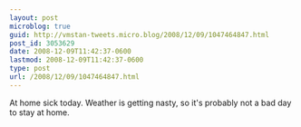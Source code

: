```yaml
---
layout: post
microblog: true
guid: http://vmstan-tweets.micro.blog/2008/12/09/1047464847.html
post_id: 3053629
date: 2008-12-09T11:42:37-0600
lastmod: 2008-12-09T11:42:37-0600
type: post
url: /2008/12/09/1047464847.html
---
```

At home sick today. Weather is getting nasty, so it's probably not a bad day to stay at home.
